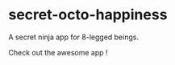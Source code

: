 secret-octo-happiness
=====================

A secret ninja app for 8-legged beings.

Check out the awesome app !
